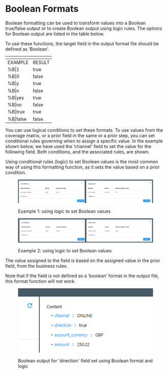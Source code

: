# Boolean Formats

Boolean formatting can be used to transform values into a Boolean true/false output or to create Boolean output using logic rules.  The options for Boolean output are listed in the table below.

&#x20;To use these functions, the target field in the output format file should be defined as ‘Boolean’.

<table data-header-hidden><thead><tr><th valign="top"></th><th valign="top"></th></tr></thead><tbody><tr><td valign="top">EXAMPLE</td><td valign="top">RESULT</td></tr><tr><td valign="top">%B|1</td><td valign="top">true</td></tr><tr><td valign="top">%B|0</td><td valign="top">false</td></tr><tr><td valign="top">%B|y</td><td valign="top">true</td></tr><tr><td valign="top">%B|n</td><td valign="top">false</td></tr><tr><td valign="top">%B|yes</td><td valign="top">true</td></tr><tr><td valign="top">%B|no</td><td valign="top">false</td></tr><tr><td valign="top">%B|true</td><td valign="top">true</td></tr><tr><td valign="top">%B|false</td><td valign="top">false</td></tr></tbody></table>

&#x20;

You can use logical conditions to set these formats. To use values from the coverage matrix, or a prior field in the same or a prior step, you can set conditional rules governing when to assign a specific value.  In the example shown below, we have used the ‘channel’ field to set the value for the following field.  Both conditions, and the associated rules, are shown.

&#x20;Using conditional rules (logic) to set Boolean values is the most common way of using this formatting function, as it sets the value based on a prior condition.

<figure><img src="../../../../.gitbook/assets/image (2) (1) (1).png" alt=""><figcaption><p>Example 1: using logic to set Boolean values</p></figcaption></figure>

<figure><img src="../../../../.gitbook/assets/image (3) (1).png" alt=""><figcaption><p>Example 2: using logic to set Boolean values</p></figcaption></figure>

The value assigned to the field is based on the assigned value in the prior field, from the business  rules.

&#x20;Note that if the field is not defined as a ‘boolean’ format in the output file, this format function will not work.

<figure><img src="../../../../.gitbook/assets/image (4) (1).png" alt=""><figcaption><p>Boolean output for 'direction' field set using Boolean format and logic</p></figcaption></figure>
